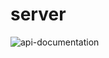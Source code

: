 # server

![api-documentation](https://github.com/TripSnap/server/actions/workflows/deploy-swagger-docs.yaml/badge.svg?branch=deploy-docs)
